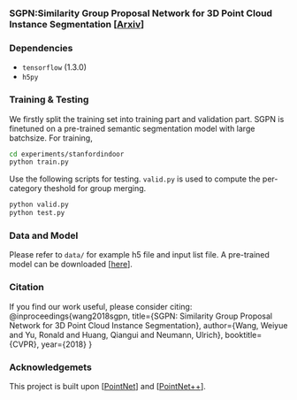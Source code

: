 ### SGPN:Similarity Group Proposal Network for 3D Point Cloud Instance Segmentation [<a href="https://arxiv.org/pdf/1711.08588.pdf">Arxiv</a>]

### Dependencies
- `tensorflow` (1.3.0)
- `h5py`

### Training & Testing 

We firstly split the training set into training part and validation part. SGPN is finetuned on a pre-trained semantic segmentation model with large batchsize. For training,
```bash
cd experiments/stanfordindoor
python train.py 
```
Use the following scripts for testing. `valid.py` is used to compute the per-category theshold for group merging.
```bash
python valid.py
python test.py
```

### Data and Model 

Please refer to `data/` for example h5 file and input list file. A pre-trained model can be downloaded [<a href="">here</a>].

### Citation
If you find our work useful, please consider citing:
        @inproceedings{wang2018sgpn,
            title={SGPN: Similarity Group Proposal Network for 3D Point Cloud Instance Segmentation},
            author={Wang, Weiyue and Yu, Ronald and Huang, Qiangui and Neumann, Ulrich},
            booktitle={CVPR},
            year={2018}
        }

### Acknowledgemets

This project is built upon [<a href="https://github.com/charlesq34/pointnet">PointNet</a>] and [<a href="https://github.com/charlesq34/pointnet2">PointNet++</a>].
